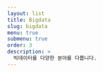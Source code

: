 ```yaml
---
layout: list
title: Bigdata
slug: bigdata
menu: true
submenu: true
order: 3
description: >
  빅데이터를 다양한 분야를 다룹니다.
---
```

